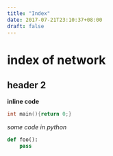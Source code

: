 ```yaml
---
title: "Index"
date: 2017-07-21T23:10:37+08:00
draft: false
---
```


# index of network

## header 2

**inline code**

```c++
int main(){return 0;}
```

*some code in python*

```python
def foo():
    pass
    
```

